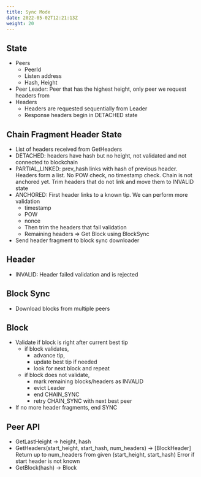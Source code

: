 ```yaml
---
title: Sync Mode
date: 2022-05-02T12:21:13Z
weight: 20
---
```


## State

- Peers
    - PeerId
    - Listen address
    - Hash, Height
- Peer Leader: Peer that has the highest height, only peer
we request headers from
- Headers
    - Headers are requested sequentially from Leader
    - Response headers begin in DETACHED state

## Chain Fragment Header State
- List of headers received from GetHeaders
- DETACHED: headers have hash but no height, not validated and not connected to blockchain
- PARTIAL_LINKED: prev_hash links with hash of previous header. Headers
form a list. No POW check, no timestamp check. Chain is not anchored yet.
Trim headers that do not link and move them to INVALID state
- ANCHORED: First header links to a known tip. We can perform more validation
    - timestamp
    - POW
    - nonce
    - Then trim the headers that fail validation
    - Remaining headers => Get Block using BlockSync
- Send header fragment to block sync downloader

## Header
- INVALID: Header failed validation and is rejected

## Block Sync

- Download blocks from multiple peers

## Block
- Validate if block is right after current best tip
    - if block validates, 
        - advance tip, 
        - update best tip if needed
        - look for next block and repeat
    - if block does not validate, 
        - mark remaining blocks/headers as INVALID
        - evict Leader
        - end CHAIN_SYNC
        - retry CHAIN_SYNC with next best peer
- If no more header fragments, end SYNC

## Peer API

- GetLastHeight -> height, hash
- GetHeaders(start_height, start_hash, num_headers) -> [BlockHeader]
    Return up to num_headers from given (start_height, start_hash)
    Error if start header is not known
- GetBlock(hash) -> Block

